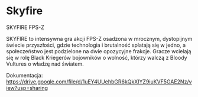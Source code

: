 # Skyfire
SKYFIRE FPS-Z

SKYFIRE to intensywna gra akcji FPS-Z osadzona w mrocznym, dystopijnym świecie przyszłości, gdzie technologia i brutalność splatają się w jedno, a społeczeństwo jest podzielone na dwie opozycyjne frakcje. Gracze wcielają się w rolę Black Kriegerów bojowników o wolność, którzy walczą z Bloody Vultures o władzę nad światem.

Dokumentacja:
https://drive.google.com/file/d/1uEY4UUehbGR6kQkXIYZ9iuKVF5GAE2Nz/view?usp=sharing